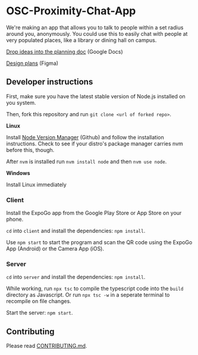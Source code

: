 # OSC-Proximity-Chat-App
We're making an app that allows you to talk to people within a set radius around you, anonymously. You could use this to easily chat with people at very populated places, like a library or dining hall on campus.

[Drop ideas into the planning doc](https://docs.google.com/document/d/1fnZhzdzapjkcn7T2G9LytV6WGVBb7rkJRJlz3hdv6NY/edit?usp=sharing) (Google Docs)

[Design plans](https://www.figma.com/file/2mvddKeA4XMODdCidYkDid/Proximity-Chat-App) (Figma)

## Developer instructions
First, make sure you have the latest stable version of Node.js installed on you system.

Then, fork this repository and run `git clone <url of forked repo>`.

**Linux**

Install [Node Version Manager](https://github.com/nvm-sh/nvm#installing-and-updating) (Github) and follow the installation instructions. Check to see if your distro's package manager carries nvm before this, though.

After `nvm` is installed run `nvm install node` and then `nvm use node`.

**Windows**

Install Linux immediately

### Client
Install the ExpoGo app from the Google Play Store or App Store on your phone.

`cd` into `client` and install the dependencies: `npm install`.

Use `npm start` to start the program and scan the QR code using the ExpoGo App (Android) or the Camera App (iOS).

### Server
`cd` into `server` and install the dependencies: `npm install`.

While working, run `npx tsc` to compile the typescript code into the `build` directory as Javascript. Or run `npx tsc -w` in a seperate terminal to recompile on file changes.

Start the server: `npm start`.

## Contributing
Please read [CONTRIBUTING.md](https://github.com/ufosc/OSC-Proximity-Chat-App/blob/main/CONTRIBUTING.md).
